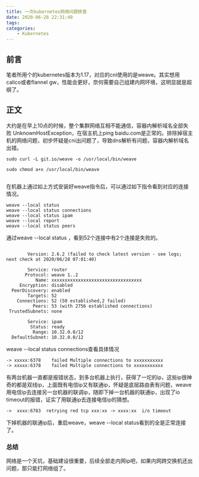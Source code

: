 ```yaml
---
title: 一次kubernetes网络问题排查
date: 2020-06-28 22:31:49
tags:
categories:
	- Kubernetes
---
```


## 前言


笔者所用个的kubernetes版本为1.17，对应的cni使用的是weave。其实想用calico或者flannel gw，性能会更好，奈何需要自己组建内网环境，这明显就是超纲了。





## 正文



大约是在早上10点的时候，整个集群网络互相不能通信，容器内解析域名全部失败 UnknownHostException，在宿主机上ping baidu.com是正常的。排除掉宿主机的网络问题，初步怀疑是cni出问题了，导致dns解析有问题，容器内解析域名出错。



```shell
sudo curl -L git.io/weave -o /usr/local/bin/weave

sudo chmod a+x /usr/local/bin/weave
 
```



在机器上通过如上方式安装好weave指令后，可以通过如下指令看到对应的连接情况。



```shell
weave --local status
weave --local status connections
weave --local status ipam
weave --local report
weave --local status peers
```





通过weave --local status ，看到52个连接中有2个连接是失败的。



```shell

        Version: 2.6.2 (failed to check latest version - see logs; next check at 2020/06/28 07:01:40)

        Service: router
       Protocol: weave 1..2
           Name: xxxxxxxxxxxxxxxxxxxxxxxxxxxxxxxxxx
     Encryption: disabled
  PeerDiscovery: enabled
        Targets: 52
    Connections: 52 (50 established,2 failed)
          Peers: 53 (with 2756 established connections)
 TrustedSubnets: none

        Service: ipam
         Status: ready
          Range: 10.32.0.0/12
  DefaultSubnet: 10.32.0.0/12

```



weave --local status connections查看具体情况



```shell
-> xxxxx:6378    failed Multiple connections to xxxxxxxxxxx 
-> xxxxx:6378    failed Multiple connections to xxxxxxxxxxx 
```



有两台机器一直都是报错状态，到多台机器上执行，获得了一坨的ip，这些ip很神奇的都是双线ip，上面既有电信ip又有联通ip，怀疑是底层路由表有问题，weave用电信ip去连接另一台机器的联调ip，随即下掉一台机器的联通ip，出现了io timeout的报错，证实了用联通ip去连接电信ip的猜想。



```shell
->  xxxx:6783  retrying red tcp xxx:xx -> xxxx:xx  i/o timeout
```

  

下掉机器的联通ip后，重启weave，weave --local status看到的全是正常连接了。





### 总结



网络是一个天坑，基础建设很重要，后续全部走内网ip吧，如果内网跨交换机还出问题，那只能打网络组了。